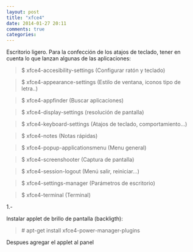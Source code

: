```yaml
---
layout: post
title: "xfce4"
date: 2014-01-27 20:11
comments: true
categories: 
---
```

Escritorio ligero. Para la confección de los atajos de teclado, tener en cuenta lo que lanzan algunas de las aplicaciones: 

>$ xfce4-accesibility-settings (Configurar ratón y teclado) 

>$ xfce4-appearance-settings (Estilo de ventana, iconos tipo de letra..) 

>$ xfce4-appfinder (Buscar aplicaciones) 

>$ xfce4-display-settings (resolución de pantalla) 

>$ xfce4-keyboard-settings (Atajos de teclado, comportamiento...) 

>$ xfce4-notes (Notas rápidas) 

>$ xfce4-popup-applicationsmenu (Menu general) 

>$ xfce4-screenshooter (Captura de pantalla) 

>$ xfce4-session-logout (Menú salir, reiniciar...) 

>$ xfce4-settings-manager (Parámetros de escritorio) 

>$ xfce4-terminal (Terminal)

1.-

Instalar applet de brillo de pantalla (backligth): 

>\# apt-get install xfce4-power-manager-plugins

Despues agregar el applet al panel


